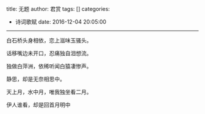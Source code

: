 title: 无题
author: 君赏
tags: []
categories:
  - 诗词歌赋
date: 2016-12-04 20:05:00
---
白石桥头身相依，恋上滋味玉骚头。

话移嘴边未开口，忍痛独自泪想流。

独做白萍洲，依稀听闻白猿凄惨声。

静思，却是无奈相思中。

天上月，水中月，唯我独坐看二月。

伊人谁看，却是回首月明中